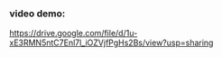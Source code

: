 ### video demo:

https://drive.google.com/file/d/1u-xE3RMN5ntC7Enl7l_iOZVjfPgHs2Bs/view?usp=sharing
